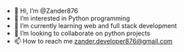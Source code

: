 - 👋 Hi, I’m @Zander876
- 👀 I’m interested in Python programming
- 🌱 I’m currently learning web and full stack development
- 💞️ I’m looking to collaborate on python projects
- 📫 How to reach me zander.developer876@gmail.com

<!---
Zander876/Zander876 is a ✨ special ✨ repository because its `README.md` (this file) appears on your GitHub profile.
You can click the Preview link to take a look at your changes.
--->

